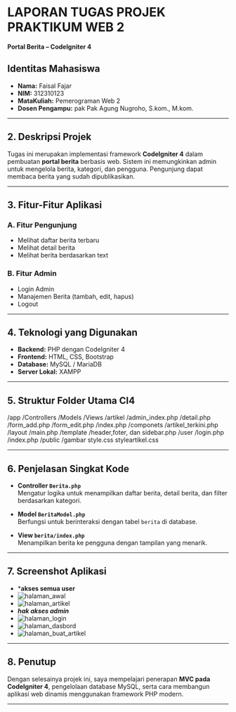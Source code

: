 # LAPORAN TUGAS PROJEK PRAKTIKUM WEB 2
**Portal Berita – CodeIgniter 4**

## Identitas Mahasiswa
- **Nama:** Faisal Fajar  
- **NIM:** 312310123
- **MataKuliah:** Pemerograman Web 2
- **Dosen Pengampu:** pak  Pak Agung Nugroho, S.kom., M.kom.
    

---

## 2. Deskripsi Projek
Tugas ini merupakan implementasi framework **CodeIgniter 4** dalam pembuatan **portal berita** berbasis web. Sistem ini memungkinkan admin untuk mengelola berita, kategori, dan pengguna. Pengunjung dapat membaca berita yang sudah dipublikasikan.

---

## 3. Fitur-Fitur Aplikasi

### A. Fitur Pengunjung
- Melihat daftar berita terbaru
- Melihat detail berita
- Melihat berita berdasarkan text
  

### B. Fitur Admin
- Login Admin
- Manajemen Berita (tambah, edit, hapus)
- Logout

---

## 4. Teknologi yang Digunakan
- **Backend:** PHP dengan CodeIgniter 4  
- **Frontend:** HTML, CSS, Bootstrap  
- **Database:** MySQL / MariaDB  
- **Server Lokal:** XAMPP  

---

## 5. Struktur Folder Utama CI4

/app
    /Controllers
    /Models
    /Views
      /artikel
        /admin_index.php
        /detail.php
        /form_add.php
        /form_edit.php
        /index.php
      /componets
        /artikel_terkini.php
      /layout
        /main.php
      /template
        /header,foter, dan sidebar.php
      /user
        /login.php
      /index.php
/public
    /gambar
    style.css
    styleartikel.css

---

## 6. Penjelasan Singkat Kode

- **Controller `Berita.php`**  
  Mengatur logika untuk menampilkan daftar berita, detail berita, dan filter berdasarkan kategori.

- **Model `BeritaModel.php`**  
  Berfungsi untuk berinteraksi dengan tabel `berita` di database.

- **View `berita/index.php`**  
  Menampilkan berita ke pengguna dengan tampilan yang menarik.

---

## 7. Screenshot Aplikasi

- ***akses semua user**
- ![halaman_awal](https://github.com/user-attachments/assets/ee1d2d19-2641-4a5f-b2b2-522c954453da)
- ![halaman_artikel](https://github.com/user-attachments/assets/072e80e6-6509-4c3d-8a81-4159ec62f4c4)
- ***hak akses admin***
- ![halaman_login](https://github.com/user-attachments/assets/76b93c18-99e7-445e-b65f-1970ce8f07f7)
- ![halaman_dasbord](https://github.com/user-attachments/assets/4b113d1a-850e-4e74-8164-a147885383b5)
- ![halaman_buat_artikel](https://github.com/user-attachments/assets/d126f0df-dc4e-4bdd-8b5f-1bccd2cceedd)

---

## 8. Penutup
Dengan selesainya projek ini, saya mempelajari penerapan **MVC pada CodeIgniter 4**,
pengelolaan database MySQL, serta cara membangun aplikasi web dinamis menggunakan framework PHP modern.

---

